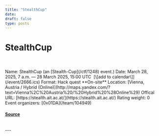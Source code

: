 ```yaml
---
title: "StealthCup"
date: 
draft: false
type: posts
---
```

# StealthCup

<br/>

<br/>
Name: StealthCup (an [Stealth-Cup](/ctf/1248) event.)  
Date: March 28, 2025, 7 a.m. — 28 March 2025, 15:00 UTC  [\[add to calendar\]](/event/2666.ics)  
Format: Hack quest  
**On-site**  
Location: [Vienna, Austria / Hybrid (Online)](http://maps.yandex.com/?text=Vienna%2C%20Austria%20/%20Hybrid%20%28Online%29)  
Offical URL: [https://stealth.ait.ac.at/](https://stealth.ait.ac.at/)  
Rating weight: 0  
Event organizers: [0x01DA](/team/104949)

#### [Source](https://ctftime.org/event/2666)

<br/>
---
